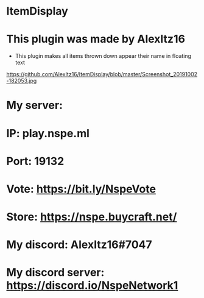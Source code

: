 # ItemDisplay

# This plugin was made by AlexItz16

- This plugin makes all items thrown down appear their name in floating text


https://github.com/AlexItz16/ItemDisplay/blob/master/Screenshot_20191002-182053.jpg

# My server:

# IP: play.nspe.ml
# Port: 19132
# Vote: https://bit.ly/NspeVote
# Store: https://nspe.buycraft.net/


# My discord: AlexItz16#7047


# My discord server: https://discord.io/NspeNetwork1
